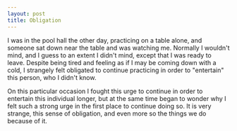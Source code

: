 ```yaml
---
layout: post
title: Obligation
---
```


I was in the pool hall the other day, practicing on a table alone, and someone sat down near the table and was watching me.  Normally I wouldn't mind, and I guess to an extent I didn't mind, except that I was ready to leave.  Despite being tired and feeling as if I may be coming down with a cold, I strangely felt obligated to continue practicing in order to "entertain" this person, who I didn't know.

On this particular occasion I fought this urge to continue in order to entertain this individual longer, but at the same time began to wonder why I felt such a strong urge in the first place to continue doing so.  It is very strange, this sense of obligation, and even more so the things we do because of it.
